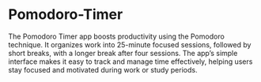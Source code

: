 # Pomodoro-Timer
The Pomodoro Timer app boosts productivity using the Pomodoro technique. It organizes work into 25-minute focused sessions, followed by short breaks, with a longer break after four sessions. The app’s simple interface makes it easy to track and manage time effectively, helping users stay focused and motivated during work or study periods.
